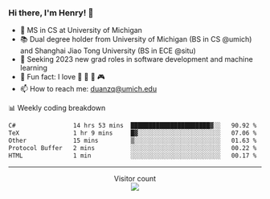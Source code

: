 ### Hi there, I'm Henry! 👋

- 🔭 MS in CS at University of Michigan
- 📚 Dual degree holder from University of Michigan (BS in CS @umich) and Shanghai Jiao Tong University (BS in ECE @situ)
- 🤖 Seeking 2023 new grad roles in software development and machine learning
- 🍁 Fun fact: I love 📸 🏓 🍜 🎮
- 📫 How to reach me: [duanzq@umich.edu](mailto:duanzq@umich.edu)

📊 Weekly coding breakdown
<!--START_SECTION:waka-->

```txt
C#                14 hrs 53 mins  ██████████████████████▓░░   90.92 %
TeX               1 hr 9 mins     █▓░░░░░░░░░░░░░░░░░░░░░░░   07.06 %
Other             15 mins         ▒░░░░░░░░░░░░░░░░░░░░░░░░   01.63 %
Protocol Buffer   2 mins          ░░░░░░░░░░░░░░░░░░░░░░░░░   00.22 %
HTML              1 min           ░░░░░░░░░░░░░░░░░░░░░░░░░   00.17 %
```

<!--END_SECTION:waka-->

***
<p align="center"> 
  Visitor count<br>
  <img src="https://profile-counter.glitch.me/zlzq-duanzq/count.svg" />
</p>

<!-- ![Henry Duan's GitHub stats](https://github-readme-stats.vercel.app/api?username=zlzq-duanzq&show_icons=true)

![trophy](https://github-profile-trophy.vercel.app/?username=zlzq-duanzq&column=7)

[![Top Langs](https://github-readme-stats.vercel.app/api/top-langs/?username=zlzq-duanzq&layout=compact)](https://github.com/zlzq-duanzq/github-readme-stats) -->
